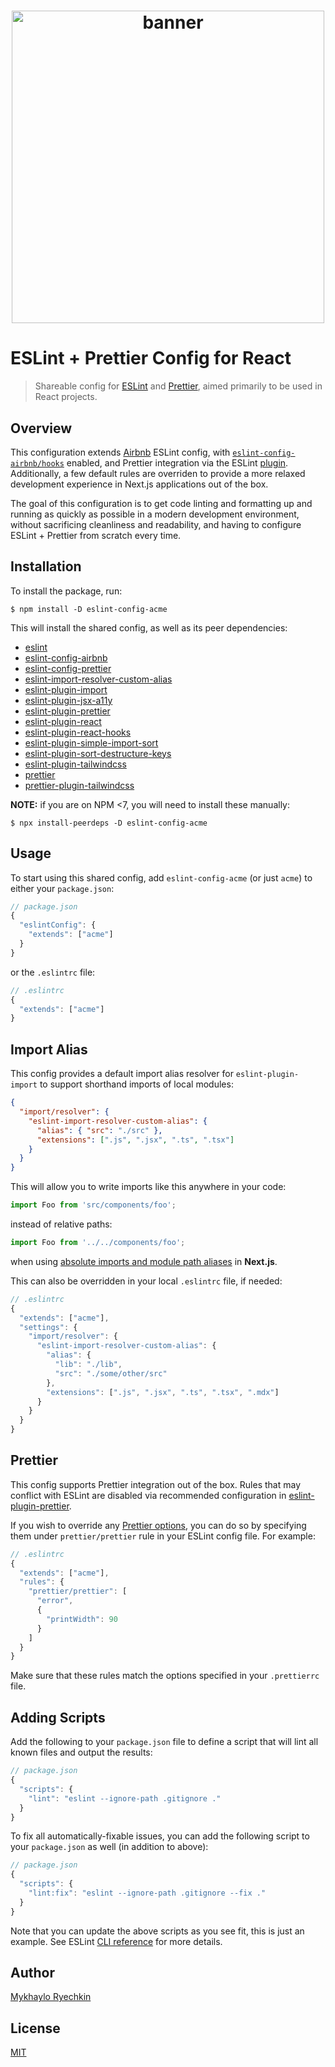 <h1 align="center">
  <img width="500" src="assets/banner.png" alt="banner" />
</h1>

# ESLint + Prettier Config for React

> Shareable config for [ESLint](https://eslint.org/) and [Prettier](https://prettier.io/), aimed primarily to be used in React projects.

## Overview

This configuration extends [Airbnb](https://www.npmjs.com/package/eslint-config-airbnb) ESLint config, with [`eslint-config-airbnb/hooks`](https://github.com/airbnb/javascript/tree/master/packages/eslint-config-airbnb#eslint-config-airbnbhooks) enabled, and Prettier integration via the ESLint [plugin](https://github.com/prettier/eslint-plugin-prettier). Additionally, a few default rules are overriden to provide a more relaxed development experience in Next.js applications out of the box.

The goal of this configuration is to get code linting and formatting up and running as quickly as possible in a modern development environment, without sacrificing cleanliness and readability, and having to configure ESLint + Prettier from scratch every time.

## Installation

To install the package, run:

```shell
$ npm install -D eslint-config-acme
```

This will install the shared config, as well as its peer dependencies:

- [eslint](https://github.com/eslint/eslint)
- [eslint-config-airbnb](https://www.npmjs.com/package/eslint-config-airbnb)
- [eslint-config-prettier](https://github.com/prettier/eslint-config-prettier)
- [eslint-import-resolver-custom-alias](https://github.com/laysent/eslint-import-resolver-custom-alias)
- [eslint-plugin-import](https://github.com/import-js/eslint-plugin-import)
- [eslint-plugin-jsx-a11y](https://github.com/jsx-eslint/eslint-plugin-jsx-a11y)
- [eslint-plugin-prettier](https://github.com/prettier/eslint-plugin-prettier)
- [eslint-plugin-react](https://github.com/jsx-eslint/eslint-plugin-react)
- [eslint-plugin-react-hooks](https://github.com/facebook/react/tree/main/packages/eslint-plugin-react-hooks)
- [eslint-plugin-simple-import-sort](https://github.com/lydell/eslint-plugin-simple-import-sort)
- [eslint-plugin-sort-destructure-keys](https://github.com/mthadley/eslint-plugin-sort-destructure-keys)
- [eslint-plugin-tailwindcss](https://github.com/francoismassart/eslint-plugin-tailwindcss)
- [prettier](https://github.com/prettier/prettier)
- [prettier-plugin-tailwindcss](https://github.com/tailwindlabs/prettier-plugin-tailwindcss)

**NOTE:** if you are on NPM <7, you will need to install these manually:

```shell
$ npx install-peerdeps -D eslint-config-acme
```

## Usage

To start using this shared config, add `eslint-config-acme` (or just `acme`) to either your `package.json`:

```jsx
// package.json
{
  "eslintConfig": {
    "extends": ["acme"]
  }
}
```

or the `.eslintrc` file:

```jsx
// .eslintrc
{
  "extends": ["acme"]
}
```

## Import Alias

This config provides a default import alias resolver for `eslint-plugin-import` to support shorthand imports of local modules:

```json
{
  "import/resolver": {
    "eslint-import-resolver-custom-alias": {
      "alias": { "src": "./src" },
      "extensions": [".js", ".jsx", ".ts", ".tsx"]
    }
  }
}
```

This will allow you to write imports like this anywhere in your code:

```jsx
import Foo from 'src/components/foo';
```

instead of relative paths:

```jsx
import Foo from '../../components/foo';
```

when using [absolute imports and module path aliases](https://nextjs.org/docs/advanced-features/module-path-aliases) in **Next.js**.

This can also be overridden in your local `.eslintrc` file, if needed:

```jsx
// .eslintrc
{
  "extends": ["acme"],
  "settings": {
    "import/resolver": {
      "eslint-import-resolver-custom-alias": {
        "alias": {
          "lib": "./lib",
          "src": "./some/other/src"
        },
        "extensions": [".js", ".jsx", ".ts", ".tsx", ".mdx"]
      }
    }
  }
}
```

## Prettier

This config supports Prettier integration out of the box. Rules that may conflict with ESLint are disabled via recommended configuration in [eslint-plugin-prettier](https://github.com/prettier/eslint-plugin-prettier).

If you wish to override any [Prettier options](https://prettier.io/docs/en/options.html), you can do so by specifying them under `prettier/prettier` rule in your ESLint config file. For example:

```jsx
// .eslintrc
{
  "extends": ["acme"],
  "rules": {
    "prettier/prettier": [
      "error",
      {
        "printWidth": 90
      }
    ]
  }
}
```

Make sure that these rules match the options specified in your `.prettierrc` file.

## Adding Scripts

Add the following to your `package.json` file to define a script that will lint all known files and output the results:

```jsx
// package.json
{
  "scripts": {
    "lint": "eslint --ignore-path .gitignore ."
  }
}
```

To fix all automatically-fixable issues, you can add the following script to your `package.json` as well (in addition to above):

```jsx
// package.json
{
  "scripts": {
    "lint:fix": "eslint --ignore-path .gitignore --fix ."
  }
}
```

Note that you can update the above scripts as you see fit, this is just an example. See ESLint [CLI reference](https://eslint.org/docs/user-guide/command-line-interface) for more details.

## Author

[Mykhaylo Ryechkin](https://github.com/mryechkin)

## License

[MIT](https://choosealicense.com/licenses/mit/)
